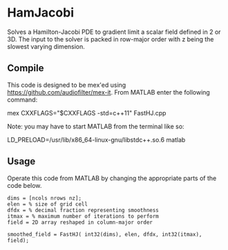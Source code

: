 # HamJacobi

Solves a Hamilton-Jacobi PDE to gradient limit a scalar field defined in 2 or 3D. The input to the solver is packed in row-major order with z being the slowest varying dimension. 

## Compile

This code is designed to be mex'ed using https://github.com/audiofilter/mex-it. From MATLAB enter the following command: 

mex CXXFLAGS="\$CXXFLAGS -std=c++11" FastHJ.cpp

Note: you may have to start MATLAB from the terminal like so:

LD_PRELOAD=/usr/lib/x86_64-linux-gnu/libstdc++.so.6 matlab

## Usage 

Operate this code from MATLAB by changing the appropriate parts of the code below.

```
dims = [ncols nrows nz]; 
elen = % size of grid cell 
dfdx = % decimal fraction representing smoothness
itmax = % maximum number of iterations to perform 
field = 2D array reshaped in column-major order 

smoothed_field = FastHJ( int32(dims), elen, dfdx, int32(itmax), field);
```


